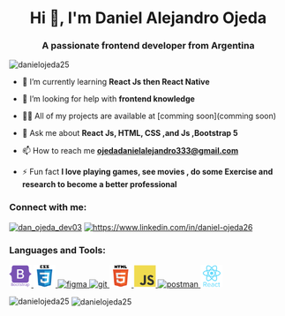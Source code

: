 <h1 align="center">Hi 👋, I'm Daniel Alejandro Ojeda</h1>
<h3 align="center">A passionate frontend developer from Argentina</h3>

<p align="left"> <img src="https://komarev.com/ghpvc/?username=danielojeda25&label=Profile%20views&color=0e75b6&style=flat" alt="danielojeda25" /> </p>

- 🌱 I’m currently learning **React Js then React Native**

- 🤝 I’m looking for help with **frontend knowledge**

- 👨‍💻 All of my projects are available at [comming soon](comming soon)

- 💬 Ask me about **React Js, HTML, CSS ,and Js ,Bootstrap 5**

- 📫 How to reach me **ojedadanielalejandro333@gmail.com**

- ⚡ Fun fact **I love playing games, see movies , do some Exercise and research to become a better professional**

<h3 align="left">Connect with me:</h3>
<p align="left">
<a href="https://twitter.com/dan_ojeda_dev03" target="blank"><img align="center" src="https://raw.githubusercontent.com/rahuldkjain/github-profile-readme-generator/master/src/images/icons/Social/twitter.svg" alt="dan_ojeda_dev03" height="30" width="40" /></a>
<a href="https://linkedin.com/in/https://www.linkedin.com/in/daniel-ojeda26" target="blank"><img align="center" src="https://raw.githubusercontent.com/rahuldkjain/github-profile-readme-generator/master/src/images/icons/Social/linked-in-alt.svg" alt="https://www.linkedin.com/in/daniel-ojeda26" height="30" width="40" /></a>
</p>

<h3 align="left">Languages and Tools:</h3>
<p align="left"> <a href="https://getbootstrap.com" target="_blank" rel="noreferrer"> <img src="https://raw.githubusercontent.com/devicons/devicon/master/icons/bootstrap/bootstrap-plain-wordmark.svg" alt="bootstrap" width="40" height="40"/> </a> <a href="https://www.w3schools.com/css/" target="_blank" rel="noreferrer"> <img src="https://raw.githubusercontent.com/devicons/devicon/master/icons/css3/css3-original-wordmark.svg" alt="css3" width="40" height="40"/> </a> <a href="https://www.figma.com/" target="_blank" rel="noreferrer"> <img src="https://www.vectorlogo.zone/logos/figma/figma-icon.svg" alt="figma" width="40" height="40"/> </a> <a href="https://git-scm.com/" target="_blank" rel="noreferrer"> <img src="https://www.vectorlogo.zone/logos/git-scm/git-scm-icon.svg" alt="git" width="40" height="40"/> </a> <a href="https://www.w3.org/html/" target="_blank" rel="noreferrer"> <img src="https://raw.githubusercontent.com/devicons/devicon/master/icons/html5/html5-original-wordmark.svg" alt="html5" width="40" height="40"/> </a> <a href="https://developer.mozilla.org/en-US/docs/Web/JavaScript" target="_blank" rel="noreferrer"> <img src="https://raw.githubusercontent.com/devicons/devicon/master/icons/javascript/javascript-original.svg" alt="javascript" width="40" height="40"/> </a> <a href="https://postman.com" target="_blank" rel="noreferrer"> <img src="https://www.vectorlogo.zone/logos/getpostman/getpostman-icon.svg" alt="postman" width="40" height="40"/> </a> <a href="https://reactjs.org/" target="_blank" rel="noreferrer"> <img src="https://raw.githubusercontent.com/devicons/devicon/master/icons/react/react-original-wordmark.svg" alt="react" width="40" height="40"/> </a> </p>

<p><img align="left" src="https://github-readme-stats.vercel.app/api/top-langs?username=danielojeda25&show_icons=true&locale=en&layout=compact" alt="danielojeda25" /></p>

<p>&nbsp;<img align="center" src="https://github-readme-stats.vercel.app/api?username=danielojeda25&show_icons=true&locale=en" alt="danielojeda25" /></p>
